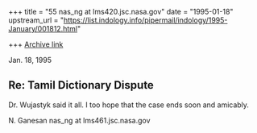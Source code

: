 +++
title = "55 nas_ng at lms420.jsc.nasa.gov"
date = "1995-01-18"
upstream_url = "https://list.indology.info/pipermail/indology/1995-January/001812.html"

+++
[Archive link](https://list.indology.info/pipermail/indology/1995-January/001812.html)




Jan. 18, 1995


Re: Tamil Dictionary Dispute
----------------------------

Dr. Wujastyk said it all. I too hope that the case
ends soon and amicably.

N. Ganesan
nas_ng at lms461.jsc.nasa.gov





